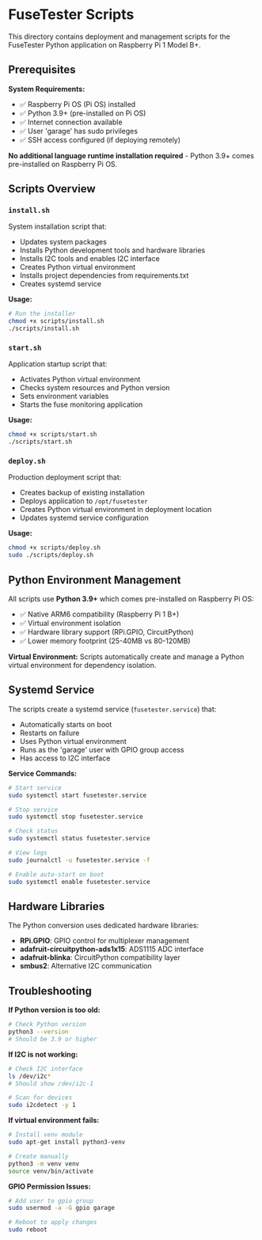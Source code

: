 # FuseTester Scripts

This directory contains deployment and management scripts for the FuseTester Python application on Raspberry Pi 1 Model B+.

## Prerequisites

**System Requirements:**

- ✅ Raspberry Pi OS (Pi OS) installed  
- ✅ Python 3.9+ (pre-installed on Pi OS)
- ✅ Internet connection available
- ✅ User 'garage' has sudo privileges
- ✅ SSH access configured (if deploying remotely)

**No additional language runtime installation required** - Python 3.9+ comes pre-installed on Raspberry Pi OS.

## Scripts Overview

### `install.sh`
System installation script that:
- Updates system packages
- Installs Python development tools and hardware libraries
- Installs I2C tools and enables I2C interface
- Creates Python virtual environment
- Installs project dependencies from requirements.txt
- Creates systemd service

**Usage:**
```bash
# Run the installer
chmod +x scripts/install.sh
./scripts/install.sh
```

### `start.sh`  
Application startup script that:
- Activates Python virtual environment
- Checks system resources and Python version
- Sets environment variables
- Starts the fuse monitoring application

**Usage:**
```bash
chmod +x scripts/start.sh
./scripts/start.sh
```

### `deploy.sh`
Production deployment script that:
- Creates backup of existing installation
- Deploys application to `/opt/fusetester`
- Creates Python virtual environment in deployment location
- Updates systemd service configuration

**Usage:**
```bash
chmod +x scripts/deploy.sh
sudo ./scripts/deploy.sh
```

## Python Environment Management

All scripts use **Python 3.9+** which comes pre-installed on Raspberry Pi OS:
- ✅ Native ARM6 compatibility (Raspberry Pi 1 B+)
- ✅ Virtual environment isolation
- ✅ Hardware library support (RPi.GPIO, CircuitPython)
- ✅ Lower memory footprint (25-40MB vs 80-120MB)

**Virtual Environment:** Scripts automatically create and manage a Python virtual environment for dependency isolation.

## Systemd Service

The scripts create a systemd service (`fusetester.service`) that:
- Automatically starts on boot
- Restarts on failure  
- Uses Python virtual environment
- Runs as the 'garage' user with GPIO group access
- Has access to I2C interface

**Service Commands:**
```bash
# Start service
sudo systemctl start fusetester.service

# Stop service
sudo systemctl stop fusetester.service

# Check status
sudo systemctl status fusetester.service

# View logs
sudo journalctl -u fusetester.service -f

# Enable auto-start on boot
sudo systemctl enable fusetester.service
```

## Hardware Libraries

The Python conversion uses dedicated hardware libraries:
- **RPi.GPIO**: GPIO control for multiplexer management
- **adafruit-circuitpython-ads1x15**: ADS1115 ADC interface
- **adafruit-blinka**: CircuitPython compatibility layer
- **smbus2**: Alternative I2C communication

## Troubleshooting

**If Python version is too old:**
```bash
# Check Python version
python3 --version
# Should be 3.9 or higher
```

**If I2C is not working:**
```bash
# Check I2C interface
ls /dev/i2c*
# Should show /dev/i2c-1

# Scan for devices
sudo i2cdetect -y 1
```

**If virtual environment fails:**
```bash
# Install venv module
sudo apt-get install python3-venv

# Create manually
python3 -m venv venv
source venv/bin/activate
```

**GPIO Permission Issues:**
```bash
# Add user to gpio group
sudo usermod -a -G gpio garage

# Reboot to apply changes
sudo reboot
```
